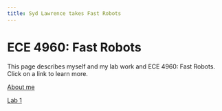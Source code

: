 ```yaml
---
title: Syd Lawrence takes Fast Robots
---
```

# ECE 4960: Fast Robots

This page describes myself and my lab work and ECE 4960: Fast Robots.
Click on a link to learn more.

[About me](https://slawrence100.github.io/ece4960-fast-robots/about)

[Lab 1](https://slawrence100.github.io/ece4960-fast-robots/lab1)
